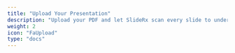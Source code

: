 ```yaml
---
title: "Upload Your Presentation"
description: "Upload your PDF and let SlideRx scan every slide to understand structure, messaging and visual flow."
weight: 2
icon: "FaUpload"
type: "docs"
---
```

